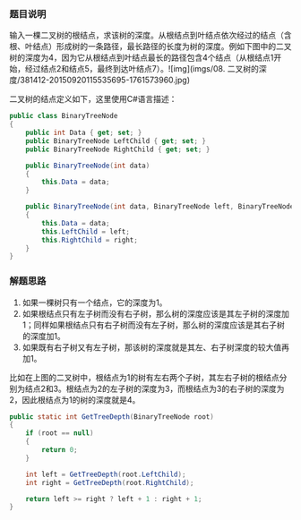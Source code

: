 ### 题目说明

输入一棵二叉树的根结点，求该树的深度。从根结点到叶结点依次经过的结点（含根、叶结点）形成树的一条路径，最长路径的长度为树的深度。例如下图中的二叉树的深度为4，因为它从根结点到叶结点最长的路径包含4个结点（从根结点1开始，经过结点2和结点5，最终到达叶结点7）。![img](imgs/08. 二叉树的深度/381412-20150920115535695-1761573960.jpg)

二叉树的结点定义如下，这里使用C#语言描述：

```c#
public class BinaryTreeNode
{
    public int Data { get; set; }
    public BinaryTreeNode LeftChild { get; set; }
    public BinaryTreeNode RightChild { get; set; }

    public BinaryTreeNode(int data)
    {
        this.Data = data;
    }

    public BinaryTreeNode(int data, BinaryTreeNode left, BinaryTreeNode right)
    {
        this.Data = data;
        this.LeftChild = left;
        this.RightChild = right;
    }
}
```

### 解题思路

1. 如果一棵树只有一个结点，它的深度为1。
2. 如果根结点只有左子树而没有右子树，那么树的深度应该是其左子树的深度加1；同样如果根结点只有右子树而没有左子树，那么树的深度应该是其右子树的深度加1。
3. 如果既有右子树又有左子树，那该树的深度就是其左、右子树深度的较大值再加1。

比如在上图的二叉树中，根结点为1的树有左右两个子树，其左右子树的根结点分别为结点2和3。根结点为2的左子树的深度为3，而根结点为3的右子树的深度为2，因此根结点为1的树的深度就是4。

```java
public static int GetTreeDepth(BinaryTreeNode root)
{
    if (root == null)
    {
        return 0;
    }

    int left = GetTreeDepth(root.LeftChild);
    int right = GetTreeDepth(root.RightChild);

    return left >= right ? left + 1 : right + 1;
}
```
